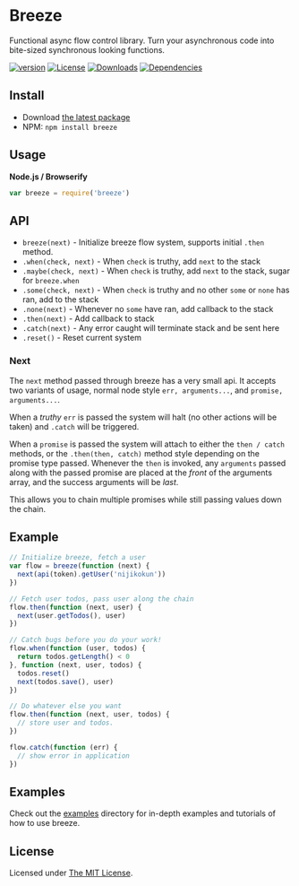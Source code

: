 # Breeze

Functional async flow control library. Turn your asynchronous code into bite-sized synchronous looking functions.

[![version][npm-version]][npm-url]
[![License][npm-license]][license-url]
[![Downloads][npm-downloads]][npm-url]
[![Dependencies][david-image]][david-url]

## Install

- Download [the latest package][download]
- NPM: `npm install breeze`

## Usage

**Node.js / Browserify**

```js
var breeze = require('breeze')
```

## API

- `breeze(next)` - Initialize breeze flow system, supports initial `.then` method.
- `.when(check, next)` - When `check` is truthy, add `next` to the stack
- `.maybe(check, next)` - When `check` is truthy, add `next` to the stack, sugar for `breeze.when`
- `.some(check, next)` - When `check` is truthy and no other `some` or `none` has ran, add to the stack
- `.none(next)` - Whenever no `some` have ran, add callback to the stack
- `.then(next)` - Add callback to stack
- `.catch(next)` - Any error caught will terminate stack and be sent here
- `.reset()` - Reset current system

### Next

The `next` method passed through breeze has a very small api. It accepts two variants of usage, normal node style
`err, arguments...`, and `promise, arguments...`.

When a *truthy* `err` is passed the system will halt (no other actions will be taken) and `.catch` will be triggered.

When a `promise` is passed the system will attach to either the `then / catch` methods, or the `.then(then, catch)`
method style depending on the promise type passed. Whenever the `then` is invoked, any `arguments` passed along with
the passed promise are placed at the *front* of the arguments array, and the success arguments will be *last*.

This allows you to chain multiple promises while still passing values down the chain.

## Example

```js
// Initialize breeze, fetch a user
var flow = breeze(function (next) {
  next(api(token).getUser('nijikokun'))
})

// Fetch user todos, pass user along the chain
flow.then(function (next, user) {
  next(user.getTodos(), user)
})

// Catch bugs before you do your work!
flow.when(function (user, todos) {
  return todos.getLength() < 0
}, function (next, user, todos) {
  todos.reset()
  next(todos.save(), user)
})

// Do whatever else you want
flow.then(function (next, user, todos) {
  // store user and todos.
})

flow.catch(function (err) {
  // show error in application
})
```

## Examples

Check out the [examples](examples/) directory for in-depth examples and tutorials of how to use breeze.

## License

Licensed under [The MIT License](LICENSE).

[license-url]: https://github.com/Nijikokun/breeze/blob/master/LICENSE

[travis-url]: https://travis-ci.org/Nijikokun/breeze
[travis-image]: https://img.shields.io/travis/Nijikokun/breeze.svg?style=flat

[npm-url]: https://www.npmjs.com/package/breeze
[npm-license]: https://img.shields.io/npm/l/breeze.svg?style=flat
[npm-version]: https://img.shields.io/npm/v/breeze.svg?style=flat
[npm-downloads]: https://img.shields.io/npm/dm/breeze.svg?style=flat

[codeclimate-url]: https://codeclimate.com/github/Nijikokun/breeze
[codeclimate-quality]: https://img.shields.io/codeclimate/github/Nijikokun/breeze.svg?style=flat
[codeclimate-coverage]: https://img.shields.io/codeclimate/coverage/github/Nijikokun/breeze.svg?style=flat

[david-url]: https://david-dm.org/Nijikokun/breeze
[david-image]: https://img.shields.io/david/Nijikokun/breeze.svg?style=flat

[download]: https://github.com/Nijikokun/breeze/archive/v1.0.1.zip
